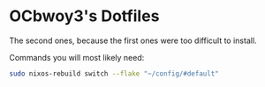 # OCbwoy3's Dotfiles
The second ones, because the first ones were too difficult to install.

Commands you will most likely need:
```bash
sudo nixos-rebuild switch --flake "~/config/#default"
```
